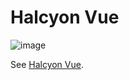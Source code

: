 # Halcyon Vue

![image](https://github.com/halcyon-vue/.github/assets/37276280/787fb1a6-5fc8-4a38-abfa-583c444e83f1)

See [Halcyon Vue](https://github.com/halcyon-vue/halcyon-vue).
